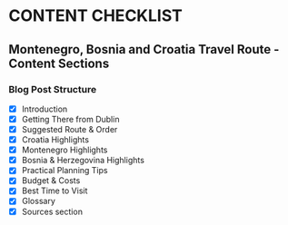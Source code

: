 # CONTENT CHECKLIST

## Montenegro, Bosnia and Croatia Travel Route - Content Sections

### Blog Post Structure
- [x] Introduction
- [x] Getting There from Dublin 
- [x] Suggested Route & Order
- [x] Croatia Highlights
- [x] Montenegro Highlights  
- [x] Bosnia & Herzegovina Highlights
- [x] Practical Planning Tips
- [x] Budget & Costs
- [x] Best Time to Visit
- [x] Glossary
- [x] Sources section 